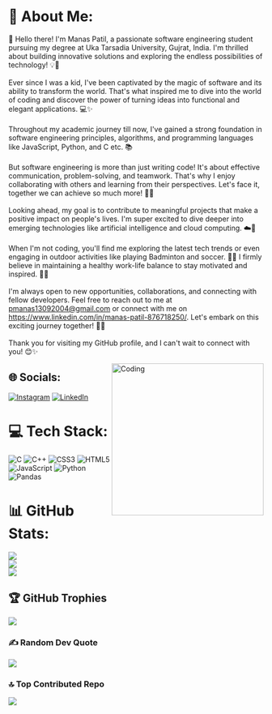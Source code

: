 # 💫 About Me:
👋 Hello there! I'm Manas Patil, a passionate software engineering student pursuing my degree at Uka Tarsadia University, Gujrat, India. I'm thrilled about building innovative solutions and exploring the endless possibilities of technology! 💡🚀<br><br>Ever since I was a kid, I've been captivated by the magic of software and its ability to transform the world. That's what inspired me to dive into the world of coding and discover the power of turning ideas into functional and elegant applications. 💻✨<br><br>Throughout my academic journey till now, I've gained a strong foundation in software engineering principles, algorithms, and programming languages like JavaScript, Python, and C etc. 📚<br><br>But software engineering is more than just writing code! It's about effective communication, problem-solving, and teamwork. That's why I enjoy collaborating with others and learning from their perspectives. Let's face it, together we can achieve so much more! 🤝💡<br><br>Looking ahead, my goal is to contribute to meaningful projects that make a positive impact on people's lives. I'm super excited to dive deeper into emerging technologies like artificial intelligence and cloud computing. ☁️🤖<br><br>When I'm not coding, you'll find me exploring the latest tech trends or even engaging in outdoor activities like playing Badminton and soccer. 🌲🏸 I firmly believe in maintaining a healthy work-life balance to stay motivated and inspired. 💪🌈<br><br>I'm always open to new opportunities, collaborations, and connecting with fellow developers. Feel free to reach out to me at pmanas13092004@gmail.com or connect with me on https://www.linkedin.com/in/manas-patil-876718250/. Let's embark on this exciting journey together! 💌🚀<br><br>Thank you for visiting my GitHub profile, and I can't wait to connect with you! 😊✨

<img align="right" src="https://media4.giphy.com/media/qgQUggAC3Pfv687qPC/giphy.gif?cid=ecf05e476pvvicrob9xtlp67pu7yuat2759zxdf188mrb1ge&ep=v1_gifs_search&rid=giphy.gif&ct=g" width="300px" alt="Coding">

## 🌐 Socials:
[![Instagram](https://img.shields.io/badge/Instagram-%23E4405F.svg?logo=Instagram&logoColor=white)](https://instagram.com/patil_manas_04) [![LinkedIn](https://img.shields.io/badge/LinkedIn-%230077B5.svg?logo=linkedin&logoColor=white)](https://linkedin.com/in/manas-patil-876718250) 

# 💻 Tech Stack:
![C](https://img.shields.io/badge/c-%2300599C.svg?style=flat-square&logo=c&logoColor=white) ![C++](https://img.shields.io/badge/c++-%2300599C.svg?style=flat-square&logo=c%2B%2B&logoColor=white) ![CSS3](https://img.shields.io/badge/css3-%231572B6.svg?style=flat-square&logo=css3&logoColor=white) ![HTML5](https://img.shields.io/badge/html5-%23E34F26.svg?style=flat-square&logo=html5&logoColor=white) ![JavaScript](https://img.shields.io/badge/javascript-%23323330.svg?style=flat-square&logo=javascript&logoColor=%23F7DF1E) ![Python](https://img.shields.io/badge/python-3670A0?style=flat-square&logo=python&logoColor=ffdd54) ![Pandas](https://img.shields.io/badge/pandas-%23150458.svg?style=flat-square&logo=pandas&logoColor=white)
# 📊 GitHub Stats:
![](https://github-readme-stats.vercel.app/api?username=patilmanas04&theme=tokyonight&hide_border=false&include_all_commits=false&count_private=false)<br/>
![](https://github-readme-streak-stats.herokuapp.com/?user=patilmanas04&theme=tokyonight&hide_border=false)<br/>
![](https://github-readme-stats.vercel.app/api/top-langs/?username=patilmanas04&theme=tokyonight&hide_border=false&include_all_commits=false&count_private=false&layout=compact)

## 🏆 GitHub Trophies
![](https://github-profile-trophy.vercel.app/?username=patilmanas04&theme=discord&no-frame=true&no-bg=false&margin-w=4)

### ✍️ Random Dev Quote
![](https://quotes-github-readme.vercel.app/api?type=horizontal&theme=radical)

### 🔝 Top Contributed Repo
![](https://github-contributor-stats.vercel.app/api?username=patilmanas04&limit=5&theme=tokyonight&combine_all_yearly_contributions=true)
